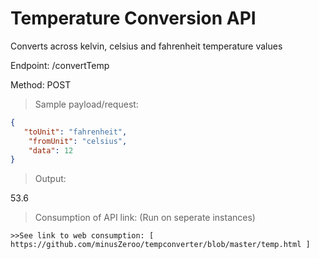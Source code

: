 # Temperature Conversion API
Converts across kelvin, celsius and fahrenheit temperature values


Endpoint: /convertTemp

Method: POST


> Sample payload/request:

```JSON
{
   "toUnit": "fahrenheit",
    "fromUnit": "celsius",
    "data": 12
}
```

> Output:


53.6


>Consumption of API link: 
(Run on seperate instances)
```
>>See link to web consumption: [ https://github.com/minusZeroo/tempconverter/blob/master/temp.html ]
